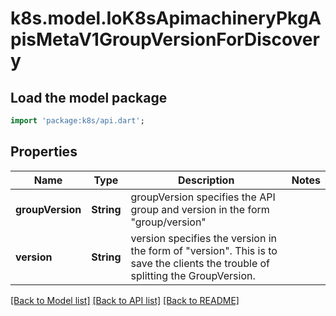 # k8s.model.IoK8sApimachineryPkgApisMetaV1GroupVersionForDiscovery

## Load the model package
```dart
import 'package:k8s/api.dart';
```

## Properties
Name | Type | Description | Notes
------------ | ------------- | ------------- | -------------
**groupVersion** | **String** | groupVersion specifies the API group and version in the form \"group/version\" | 
**version** | **String** | version specifies the version in the form of \"version\". This is to save the clients the trouble of splitting the GroupVersion. | 

[[Back to Model list]](../README.md#documentation-for-models) [[Back to API list]](../README.md#documentation-for-api-endpoints) [[Back to README]](../README.md)


